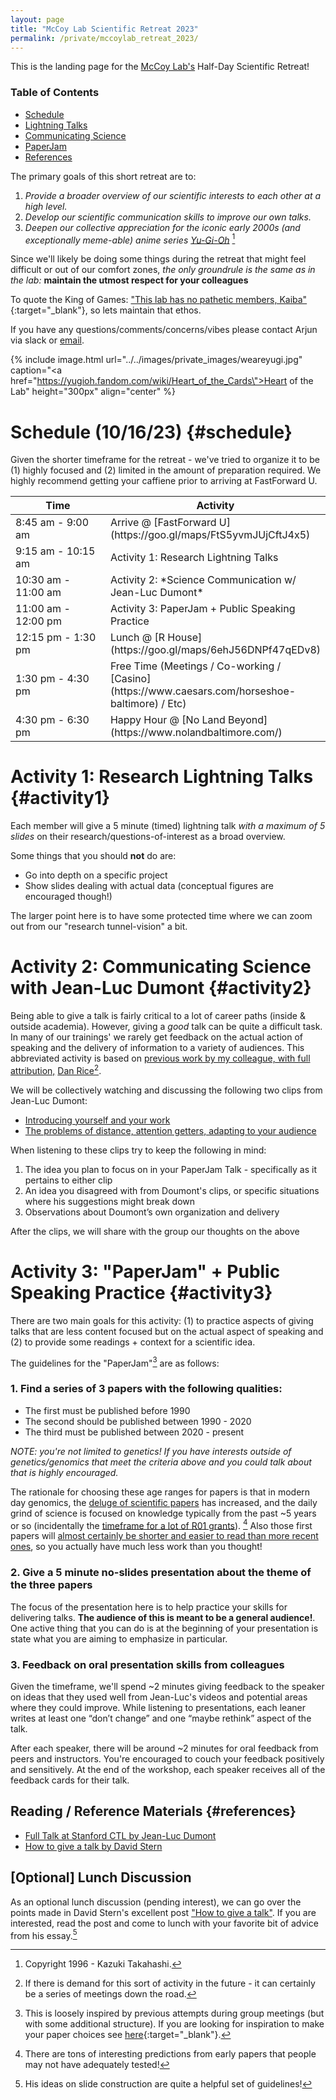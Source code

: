 ```yaml
---
layout: page
title: "McCoy Lab Scientific Retreat 2023"
permalink: /private/mccoylab_retreat_2023/
---
```


This is the landing page for the [McCoy Lab's](https://mccoy-lab.org/) Half-Day Scientific Retreat! 

### Table of Contents
- [Schedule](#schedule)
- [Lightning Talks](#activity1)
- [Communicating Science](#activity2)
- [PaperJam](#activity3)
- [References](#references)

The primary goals of this short retreat are to:

1.  *Provide a broader overview of our scientific interests to each other at a high level.* 
2.  *Develop our scientific communication skills to improve our own talks.*  
3.  *Deepen our collective appreciation for the iconic early 2000s (and exceptionally meme-able) anime series [Yu-Gi-Oh](https://yugioh.fandom.com/wiki/Yu-Gi-Oh!_Wiki)* [^0] 

Since we'll likely be doing some things during the retreat that might feel difficult or out of our comfort zones, *the only groundrule is the same as in the lab:* **maintain the utmost respect for your colleagues**

To quote the King of Games: ["This lab has no pathetic members, Kaiba"](https://youtu.be/hVoUh1y6dI4?t=6){:target="_blank"}, so lets maintain that ethos. 

If you have any questions/comments/concerns/vibes please contact Arjun via slack or [email](mailto:abiddan1@jhu.edu). 

{% include image.html url="../../images/private_images/weareyugi.jpg" caption="<a href=\"https://yugioh.fandom.com/wiki/Heart_of_the_Cards\">Heart of the Lab</a>" height="300px" align="center" %}


# Schedule (10/16/23) {#schedule}

Given the shorter timeframe for the retreat - we've tried to organize it to be (1) highly focused and (2) limited in the amount of preparation required. We highly recommend getting your caffiene prior to arriving at FastForward U.

<table>
	<colgroup>
		<col width="50%" />
		<col width="50%" />
	</colgroup>
<thead>
	<tr class="header">
		<th>Time</th>
		<th>Activity</th>
	</tr>
</thead>
<tbody>
<tr>
<td markdown="span">8:45 am - 9:00 am</td>
<td markdown="span">Arrive @ [FastForward U](https://goo.gl/maps/FtS5yvmJUjCftJ4x5)</td>
</tr>
<tr>
<td markdown="span">9:15 am - 10:15 am</td>
<td markdown="span">Activity 1: Research Lightning Talks</td>
</tr>
<tr>
<td markdown="span">10:30 am - 11:00 am</td>
<td markdown="span">Activity 2: *Science Communication w/ Jean-Luc Dumont*</td>
</tr>
<tr>
<td markdown="span">11:00 am - 12:00 pm</td>
<td markdown="span">Activity 3: PaperJam + Public Speaking Practice</td>
</tr>
<tr>
<td markdown="span">12:15 pm - 1:30 pm</td>
<td markdown="span">Lunch @ [R House](https://goo.gl/maps/6ehJ56DNPf47qEDv8)</td>
</tr>
<tr>
<td markdown="span">1:30 pm - 4:30 pm</td>
<td markdown="span">Free Time (Meetings / Co-working / [Casino](https://www.caesars.com/horseshoe-baltimore) / Etc)</td>
</tr>
<tr>
<td markdown="span">4:30 pm - 6:30 pm </td>
<td markdown="span">Happy Hour @ [No Land Beyond](https://www.nolandbaltimore.com/)</td>
</tr>
</tbody>
</table>


# Activity 1: Research Lightning Talks {#activity1}

Each member will give a 5 minute (timed) lightning talk *with a maximum of 5 slides* on their research/questions-of-interest as a broad overview. 

Some things that you should **not** do are:

* Go into depth on a specific project
* Show slides dealing with actual data (conceptual figures are encouraged though!)

The larger point here is to have some protected time where we can zoom out from our "research tunnel-vision" a bit.

# Activity 2: Communicating Science with Jean-Luc Dumont {#activity2}

Being able to give a talk is fairly critical to a lot of career paths (inside & outside academia). However, giving a *good* talk can be quite a difficult task. In many of our trainings' we rarely get feedback on the actual action of speaking and the delivery of information to a variety of audiences. This abbreviated activity is based on [previous work by my colleague, with full attribution,](https://github.com/dp-rice/dp-rice.github.io/blob/master/pdf/PresentationSkillsForGraduateStudents.pdf) [Dan Rice](dp-rice.github.io)[^5]. 

We will be collectively watching and discussing the following two clips from Jean-Luc Dumont:

* [Introducing yourself and your work
](https://www.youtube.com/watch?start=660&end=1040&v=IFu3jaLmse0&feature=youtu.be)
* [The problems of distance, attention getters, adapting to your audience
](https://www.youtube.com/watch?start=1040&end=1290&v=IFu3jaLmse0&feature=youtu.be)

When listening to these clips try to keep the following in mind:

1. The idea you plan to focus on in your PaperJam Talk - specifically as it pertains to either clip
2. An idea you disagreed with from Doumont's clips, or specific situations where his suggestions might break down
3. Observations about Doumont’s own organization and delivery 

After the clips, we will share with the group our thoughts on the above 

# Activity 3: "PaperJam" + Public Speaking Practice  {#activity3}

There are two main goals for this activity: (1) to practice aspects of giving talks that are less content focused but on the actual aspect of speaking and (2) to provide some readings + context for a scientific idea. 

The guidelines for the "PaperJam"[^3] are as follows: 

### 1. Find a series of 3 papers with the following qualities: 

* The first must be published before 1990
* The second should be published between 1990 - 2020
* The third must be published between 2020 - present

*NOTE: you're not limited to genetics! If you have interests outside of genetics/genomics that meet the criteria above and you could talk about that is highly encouraged.*

<!-- There might be some common reactions to the task above:  -->
The rationale for choosing these age ranges for papers is that in modern day genomics, the [deluge of scientific papers](https://www.nature.com/nature-index/news/the-growth-of-papers-is-crowding-out-old-classics) has increased, and the daily grind of science is focused on knowledge typically from the past ~5 years or so (incidentally the [timeframe for a lot of R01 grants](https://blog.eoscu.com/blog/why-are-r01-nih-grants-such-a-big-deal#:~:text=The%20R01%20Grant&text=Funding%20for%20this%20grant%20category,years%20and%20can%20be%20renewed.)). [^8] Also those first papers will [almost certainly be shorter and easier to read than more recent ones](https://elifesciences.org/articles/27725), so you actually have much less work than you thought!

### 2. Give a 5 minute no-slides presentation about the theme of the three papers

The focus of the presentation here is to help practice your skills for delivering talks. **The audience of this is meant to be a general audience!**. One active thing that you can do is at the beginning of your presentation is state what you are aiming to emphasize in particular.

### 3. Feedback on oral presentation skills from colleagues

Given the timeframe, we'll spend ~2 minutes giving feedback to the speaker on ideas that they used well from Jean-Luc's videos and potential areas where they could improve. While listening to presentations, each leaner writes at least one “don’t change” and one “maybe rethink” aspect of the talk. 

After each speaker, there will be around ~2 minutes for oral feedback from peers and instructors. You're encouraged to couch your feedback positively and sensitively. At the end of the workshop, each speaker receives all of the feedback cards for their talk.

## Reading / Reference Materials {#references}

* [Full Talk at Stanford CTL by Jean-Luc Dumont](https://youtu.be/IFu3jaLmse0?si=MmP2zt2y3Ng7w0vo)
* [How to give a talk by David Stern](https://www.howtogiveatalk.com/)

## [Optional] Lunch Discussion 

As an optional lunch discussion (pending interest), we can go over the points made in David Stern's excellent post ["How to give a talk"](https://www.howtogiveatalk.com/). If you are interested, read the post and come to lunch with your favorite bit of advice from his essay.[^7]

[^0]: Copyright 1996 - Kazuki Takahashi.
[^2]: [Exodia](https://yugioh.fandom.com/wiki/Exodia) is an absolutely ironclad metaphor for solidarity in academia and collaboration - each piece individually middling, but together , unstoppable.  
[^3]: This is loosely inspired by previous attempts during group meetings (but with some additional structure). If you are looking for inspiration to make your paper choices see [here](https://www.youtube.com/watch?v=9EcjWd-O4jI){:target="_blank"}.
[^5]: If there is demand for this sort of activity in the future - it can certainly be a series of meetings down the road.
[^7]: His ideas on slide construction are quite a helpful set of guidelines!
[^8]: There are tons of interesting predictions from early papers that people may not have adequately tested!  
